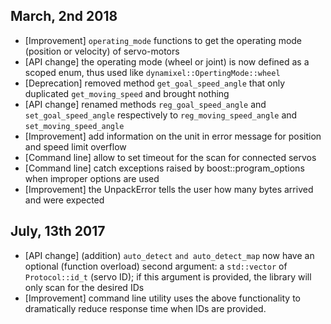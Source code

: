 ## March, 2nd 2018
- [Improvement] `operating_mode` functions to get the operating mode (position or velocity) of servo-motors
- [API change] the operating mode (wheel or joint) is now defined as a scoped enum, thus used like `dynamixel::OpertingMode::wheel`
- [Deprecation] removed method `get_goal_speed_angle` that only duplicated `get_moving_speed` and brought nothing
- [API change] renamed methods `reg_goal_speed_angle` and `set_goal_speed_angle` respectively to `reg_moving_speed_angle` and `set_moving_speed_angle`
- [Improvement] add information on the unit in error message for position and speed limit overflow
- [Command line] allow to set timeout for the scan for connected servos
- [Command line] catch exceptions raised by boost::program_options when improper options are used
- [Improvement] the UnpackError tells the user how many bytes arrived and were expected

## July, 13th 2017

- [API change] (addition) `auto_detect` `and auto_detect_map` now have an optional (function overload) second argument: a `std::vector` of `Protocol::id_t` (servo ID); if this argument is provided, the library will only scan for the desired IDs
- [Improvement] command line utility uses the above functionality to dramatically reduce response time when IDs are provided.